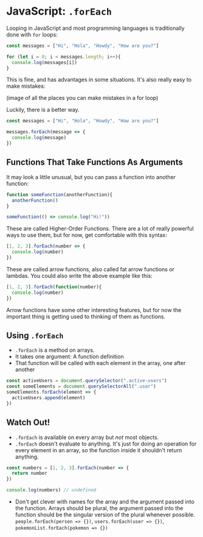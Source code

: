 # JavaScript: `.forEach`

Looping in JavaScript and most programming languages is traditionally done with `for` loops:

```js
const messages = ["Hi", "Hola", "Howdy", "How are you?"]

for (let i = 0; i < messages.length; i++){
  console.log(messages[i])
}
```

This is fine, and has advantages in some situations. It's also really easy to make mistakes:

(image of all the places you can make mistakes in a for loop)

Luckily, there is a better way.

```js
const messages = ["Hi", "Hola", "Howdy", "How are you?"]

messages.forEach(message => {
  console.log(message)
})
```

## Functions That Take Functions As Arguments

It may look a little unusual, but you can pass a function into another function:

```js
function someFunction(anotherFunction){
  anotherFunction()
}

someFunction(() => console.log("Hi!"))
```

These are called Higher-Order Functions. There are a lot of really powerful ways to use them, but for now, get comfortable with this syntax:

```js
[1, 2, 3].forEach(number => {
  console.log(number)
})
```

These are called arrow functions, also called fat arrow functions or lambdas. You could also write the above example like this:

```js
[1, 2, 3].forEach(function(number){
  console.log(number)
})
```

Arrow functions have some other interesting features, but for now the important thing is getting used to thinking of them as functions.

## Using `.forEach`

* `.forEach` is a method on arrays.
* It takes one argument: A function definition
* That function will be called with each element in the array, one after another

```js
const activeUsers = document.querySelector(".active-users")
const someElements = document.querySelectorAll(".user")
someElements.forEach(element => {
  activeUsers.append(element)
})
```

## Watch Out!

* `.forEach` is available on every array but _not_ most objects.
* `.forEach` doesn't evaluate to anything. It's just for doing an operation for every element in an array, so the function inside it shouldn't return anything.

```js
const numbers = [1, 2, 3].forEach(number => {
  return number
})

console.log(numbers) // undefined
```
* Don't get clever with names for the array and the argument passed into the function. Arrays should be plural, the argument passed into the function should be the singular version of the plural whenever possible. `people.forEach(person => {})`, `users.forEach(user => {})`, `pokemonList.forEach(pokemon => {})`

